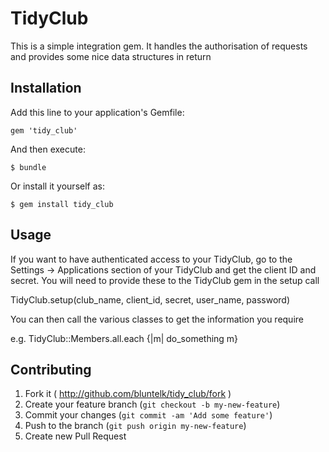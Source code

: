# TidyClub

This is a simple integration gem. It handles the authorisation of requests and provides some nice data structures in return

## Installation

Add this line to your application's Gemfile:

    gem 'tidy_club'

And then execute:

    $ bundle

Or install it yourself as:

    $ gem install tidy_club

## Usage

If you want to have authenticated access to your TidyClub, go to the Settings -> Applications section of your TidyClub
and get the client ID and secret. You will need to provide these to the TidyClub gem in the setup call

  TidyClub.setup(club_name, client_id, secret, user_name, password)

You can then call the various classes to get the information you require

e.g.
	TidyClub::Members.all.each {|m| do_something m}

## Contributing

1. Fork it ( http://github.com/bluntelk/tidy_club/fork )
2. Create your feature branch (`git checkout -b my-new-feature`)
3. Commit your changes (`git commit -am 'Add some feature'`)
4. Push to the branch (`git push origin my-new-feature`)
5. Create new Pull Request
